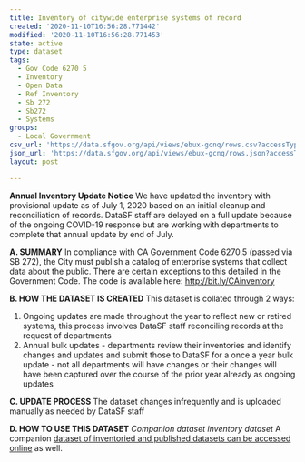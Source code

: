 ```yaml
---
title: Inventory of citywide enterprise systems of record
created: '2020-11-10T16:56:28.771442'
modified: '2020-11-10T16:56:28.771453'
state: active
type: dataset
tags:
  - Gov Code 6270 5
  - Inventory
  - Open Data
  - Ref Inventory
  - Sb 272
  - Sb272
  - Systems
groups:
  - Local Government
csv_url: 'https://data.sfgov.org/api/views/ebux-gcnq/rows.csv?accessType=DOWNLOAD'
json_url: 'https://data.sfgov.org/api/views/ebux-gcnq/rows.json?accessType=DOWNLOAD'
layout: post

---
```

<strong>Annual Inventory Update Notice</strong>
We have updated the inventory with provisional update as of July 1, 2020 based on an initial cleanup and reconciliation of records. DataSF staff are delayed on a full update because of the ongoing COVID-19 response but are working with departments to complete that annual update by end of July.

<strong>A. SUMMARY</strong>
In compliance with CA Government Code 6270.5 (passed via SB 272), the City must publish a catalog of enterprise systems that collect data about the public. There are certain exceptions to this detailed in the Government Code. The code is available here: http://bit.ly/CAinventory

<strong>B. HOW THE DATASET IS CREATED</strong>
This dataset is collated through 2 ways:
1. Ongoing updates are made throughout the year to reflect new or retired systems, this process involves DataSF staff reconciling records at the request of departments
2. Annual bulk updates - departments review their inventories and identify changes and updates and submit those to DataSF for a once a year bulk update - not all departments will have changes or their changes will have been captured over the course of the prior year already as ongoing updates

<strong>C. UPDATE PROCESS</strong>
The dataset changes infrequently and is uploaded manually as needed by DataSF staff

<strong>D. HOW TO USE THIS DATASET</strong>
<em>Companion dataset inventory dataset</em>
A companion <a href="https://data.sfgov.org/City-Management-and-Ethics/Dataset-inventory/y8fp-fbf5">dataset of inventoried and published datasets can be accessed online</a> as well.
